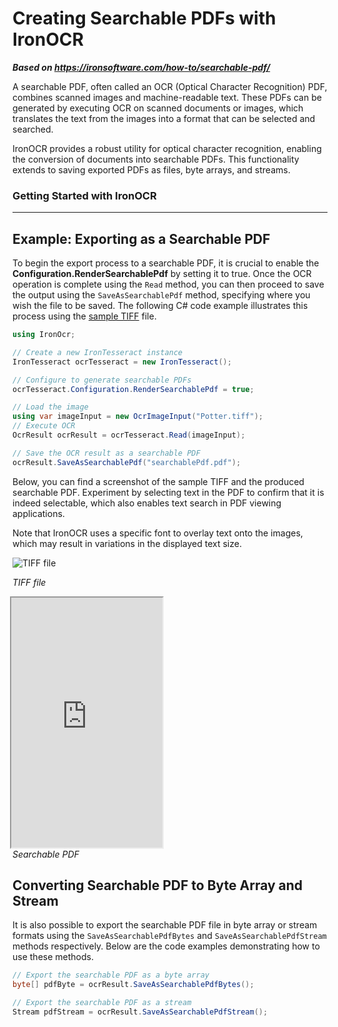 # Creating Searchable PDFs with IronOCR

***Based on <https://ironsoftware.com/how-to/searchable-pdf/>***


A searchable PDF, often called an OCR (Optical Character Recognition) PDF, combines scanned images and machine-readable text. These PDFs can be generated by executing OCR on scanned documents or images, which translates the text from the images into a format that can be selected and searched.

IronOCR provides a robust utility for optical character recognition, enabling the conversion of documents into searchable PDFs. This functionality extends to saving exported PDFs as files, byte arrays, and streams.

<h3>Getting Started with IronOCR</h3>

----------------------------

## Example: Exporting as a Searchable PDF

To begin the export process to a searchable PDF, it is crucial to enable the **Configuration.RenderSearchablePdf** by setting it to true. Once the OCR operation is complete using the `Read` method, you can then proceed to save the output using the `SaveAsSearchablePdf` method, specifying where you wish the file to be saved. The following C# code example illustrates this process using the [sample TIFF](https://ironsoftware.com/static-assets/ocr/how-to/html-export/Potter.tiff) file.

```cs
using IronOcr;

// Create a new IronTesseract instance
IronTesseract ocrTesseract = new IronTesseract();

// Configure to generate searchable PDFs
ocrTesseract.Configuration.RenderSearchablePdf = true;

// Load the image
using var imageInput = new OcrImageInput("Potter.tiff");
// Execute OCR
OcrResult ocrResult = ocrTesseract.Read(imageInput);

// Save the OCR result as a searchable PDF
ocrResult.SaveAsSearchablePdf("searchablePdf.pdf");
```

Below, you can find a screenshot of the sample TIFF and the produced searchable PDF. Experiment by selecting text in the PDF to confirm that it is indeed selectable, which also enables text search in PDF viewing applications.

Note that IronOCR uses a specific font to overlay text onto the images, which may result in variations in the displayed text size.

<div class="competitors-section__wrapper-even-1">
    <div class="competitors__card" style="width: 48%;">
         <img src="https://ironsoftware.com/static-assets/ocr/how-to/searchable-pdf/potter.webp" alt="TIFF file" class="img-responsive add-shadow">
         <p class="competitors__download-link" style="color: #181818; font-style: italic;">
            TIFF file
        </p>
    </div>
    <div class="competitors__card" style="width: 48%;">
        <iframe loading="lazy" src="https://ironsoftware.com/static-assets/ocr/how-to/searchable-pdf/searchablePdf.pdf" width="100%" height="400px" align="right"></iframe>
        <p class="competitors__download-link" style="color: #181818; font-style: italic;">
            Searchable PDF
        </p>
    </div>
</div>

## Converting Searchable PDF to Byte Array and Stream

It is also possible to export the searchable PDF file in byte array or stream formats using the `SaveAsSearchablePdfBytes` and `SaveAsSearchablePdfStream` methods respectively. Below are the code examples demonstrating how to use these methods.

```cs
// Export the searchable PDF as a byte array
byte[] pdfByte = ocrResult.SaveAsSearchablePdfBytes();

// Export the searchable PDF as a stream
Stream pdfStream = ocrResult.SaveAsSearchablePdfStream();
```